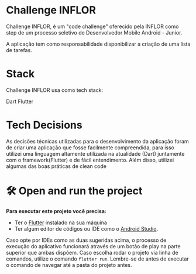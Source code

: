 # Challenge INFLOR

Challenge INFLOR, é um "code challenge" oferecido pela INFLOR como step de um processo seletivo de Desenvolvedor Mobile Android - Junior.

A aplicação tem como responsabilidade disponibilizar a criação de uma lista de tarefas.

# Stack

Challenge INFLOR usa como tech stack:

Dart
Flutter

# Tech Decisions

As decisões técnicas utilizadas para o desenvolvimento da aplicação foram de criar uma aplicação que fosse facilmente compreendida, para isso utilizei uma linguagem altamente utilizada na atualidade (Dart) juntamente com o framework(Flutter) e de fácil entendimento. Além disso, utilizei algumas das boas práticas de clean code

# 🛠️ Open and run the project

**Para executar este projeto você precisa:**

- Ter o [Flutter](https://flutter.dev/docs/get-started/install) instalado na sua máquina
- Ter algum editor de códigos ou IDE como o [Android Studio](https://developer.android.com/studio).

Caso opte por IDEs como as duas sugeridas acima, o processo de execução do aplicativo funcionará através de um botão de play na parte superior que ambas dispõem. Caso escolha rodar o projeto via linha de comandos, utilize o comando `flutter run`. Lembre-se de antes de executar o comando de navegar até a pasta do projeto antes. 








